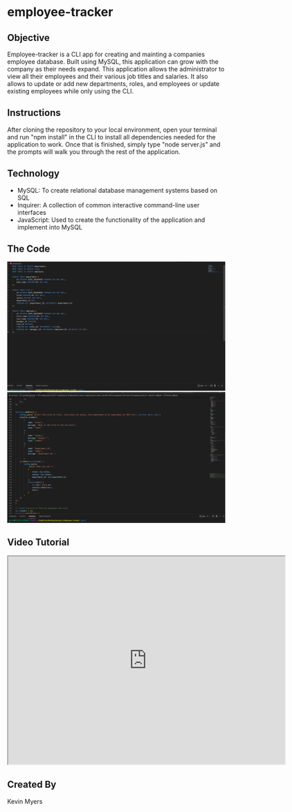 # employee-tracker

## Objective
Employee-tracker is a CLI app for creating and mainting a companies employee database. Built using MySQL, this application can grow with the 
company as their needs expand. This application allows the administrator to view all their employees and their various job titles and salaries.
It also allows to update or add new departments, roles, and employees or update existing employees while only using the CLI.

## Instructions
After cloning the repository to your local environment, open your terminal and run "npm install" in the CLI to install all dependencies needed for
the application to work. Once that is finished, simply type "node server.js" and the prompts will walk you through the rest of the application.

## Technology
* MySQL: To create relational database management systems based on SQL
* Inquirer: A collection of common interactive command-line user interfaces
* JavaScript: Used to create the functionality of the application and implement into MySQL

## The Code
![Schema](/assets/Schema.png)
![Role Function](/assets/RoleFunction.png)

## Video Tutorial
<iframe src="https://drive.google.com/file/d/1tfWv523XIih024xOajDf7yz59mb57S4G/preview" width="640" height="480"></iframe>

## Created By
Kevin Myers
